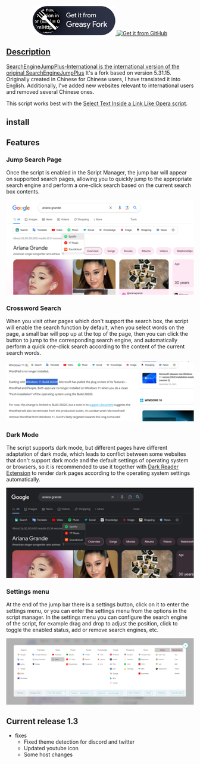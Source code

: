   <div class="row" align="center">
<a href='https://greasyfork.org/en/scripts/484068-searchenginejumpplus'><img src='Screenshots/GetItFromGreasyFork.png'alt='Get it from Greasy Fork' /> 
<a href='https://github.com/KParthSingh/SearchEngineJumpPlus/raw/master/searchEngineJump.user.js'><img src='https://github.com/Rise-Software/Rise-Media-Player/assets/74561130/60deb402-0c8e-4579-80e6-69cb7b19cd43'alt='Get it from GitHub' />
</div>

## Description

SearchEngineJumpPlus-International is the international version of the [original SearchEngineJumpPlus](https://github.com/MUTED64/SearchEngineJumpPlus) It's a fork based on version 5.31.15. Originally created in Chinese for Chinese users, I have translated it into English. Additionally, I've added new websites relevant to international users and removed several Chinese ones.

This script works best with the [Select Text Inside a Link Like Opera script](https://greasyfork.org/en/scripts/789-select-text-inside-a-link-like-opera).
## install

## Features

### Jump Search Page
Once the script is enabled in the Script Manager, the jump bar will appear on supported search pages, allowing you to quickly jump to the appropriate search engine and perform a one-click search based on the current search box contents.

![jumpBar](Screenshots/Jumpbar.png)

### Crossword Search

When you visit other pages which don't support the search box, the script will enable the search function by default, when you select words on the page, a small bar will pop up at the top of the page, then you can click the button to jump to the corresponding search engine, and automatically perform a quick one-click search according to the content of the current search words.

![SelectSearch](Screenshots/SelectSearch.png)

### Dark Mode

The script supports dark mode, but different pages have different adaptation of dark mode, which leads to conflict between some websites that don't support dark mode and the default settings of operating system or browsers, so it is recommended to use it together with [Dark Reader Extension](https://darkreader.org/) to render dark pages according to the operating system settings automatically.

![Dark](Screenshots/Dark.png)

### Settings menu

At the end of the jump bar there is a settings button, click on it to enter the settings menu, or you can enter the settings menu from the options in the script manager. In the settings menu you can configure the search engine of the script, for example drag and drop to adjust the position, click to toggle the enabled status, add or remove search engines, etc.

![Settings](Screenshots/Settings.png)

## Current release 1.3

- fixes
  - Fixed theme detection for discord and twitter
  - Updated youtube icon
  - Some host changes
